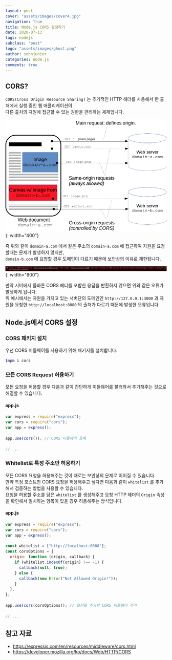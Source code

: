 ```yaml
---
layout: post
cover: "assets/images/cover4.jpg"
navigation: True
title: Node.js CORS 설정하기
date: 2020-07-13
tags: nodejs
subclass: "post"
logo: "assets/images/ghost.png"
author: sohnjunior
categories: node.js
comments: true
---
```


## CORS?

`CORS(Cross Origin Resource Sharing)` 는 추가적인 HTTP 헤더를 사용해서 한 출처에서 실행 중인 웹 애플리케이션이 <br>
다른 출처의 자원에 접근할 수 있는 권한을 관리하는 체제입니다. <br>

![이미지](/assets/images/nodejs/cors-example.png){: width="400"}

즉 위와 같이 `domain-a.com` 에서 같은 주소의 `domain-a.com` 에 접근하여 자원을 요청할때는 문제가 발생하지 않지만, <br>
`domain-b.com` 에 요청할 경우 도메인이 다르기 때문에 보안상의 이유로 제한됩니다. <br>

![이미지](/assets/images/nodejs/cors-error.png){: width="800"}

만약 서버에서 올바른 CORS 헤더를 포함한 응답을 반환하지 않으면 위와 같은 오류가 발생하게 됩니다. <br>
위 예시에서는 자원을 가지고 있는 서버단의 도메인인 `http://127.0.0.1:3000` 과 자원을 요청한 `http://localhost:8080` 의 출처가 다르기 때문에 발생한 오류입니다. <br>

## Node.js에서 CORS 설정

### CORS 패키지 설치

우선 CORS 미들웨어를 사용하기 위해 패키지를 설치합니다. <br>

```bash
$npm i cors
```

### 모든 CORS Request 허용하기

모든 요청을 허용할 경우 다음과 같이 간단하게 미들웨어를 불러와서 추가해주는 것으로 해결할 수 있습니다. <br>

#### app.js

```javascript
var express = require("express");
var cors = require("cors");
var app = express();

app.use(cors()); // CORS 미들웨어 등록

// ...
```

### Whitelist로 특정 주소만 허용하기

모든 CORS 요청을 허용해주는 것이 때로는 보안상의 문제로 이어질 수 있습니다. <br>
만약 특정 호스트만 CORS 요청을 허용해주고 싶다면 다음과 같이 `whitelist` 를 추가해서 검증하는 방법을 사용할 수 있습니다. <br>
요청을 허용할 주소를 담은 `whitelist` 를 생성해주고 요청 HTTP 헤더의 `Origin` 속성을 확인해서 일치하는 항목이 있을 경우 허용해주는 방식입니다. <br>

#### app.js

```javascript
var express = require("express");
var cors = require("cors");
var app = express();

const whitelist = ["http://localhost:8080"];
const corsOptions = {
  origin: function (origin, callback) {
    if (whitelist.indexOf(origin) !== -1) {
      callback(null, true);
    } else {
      callback(new Error("Not Allowed Origin!"));
    }
  },
};

app.use(cors(corsOptions)); // 옵션을 추가한 CORS 미들웨어 추가

// ...
```

## 참고 자료

- https://expressjs.com/en/resources/middleware/cors.html
- https://developer.mozilla.org/ko/docs/Web/HTTP/CORS
